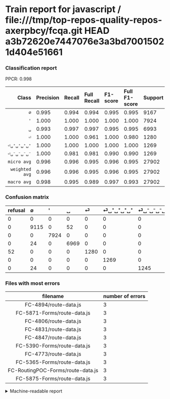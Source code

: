 # Train report for javascript / file:///tmp/top-repos-quality-repos-axerpbcy/fcqa.git HEAD a3b72620e7447076e3a3bd70015021d404e51661

### Classification report

PPCR: 0.998

| Class | Precision | Recall | Full Recall | F1-score | Full F1-score | Support | Full Support | PPCR |
|------:|:----------|:-------|:------------|:---------|:---------|:--------|:-------------|:-----|
| `∅` | 0.995| 0.994| 0.994| 0.995| 0.995| 9167| 9167| 1.000 |
| `'` | 1.000| 1.000| 1.000| 1.000| 1.000| 7924| 7924| 1.000 |
| `␣` | 0.993| 0.997| 0.997| 0.995| 0.995| 6993| 6993| 1.000 |
| `⏎` | 1.000| 1.000| 0.961| 1.000| 0.980| 1280| 1332| 0.961 |
| `⏎␣⁺␣⁺␣⁺␣⁺` | 1.000| 1.000| 1.000| 1.000| 1.000| 1269| 1269| 1.000 |
| `⏎␣⁻␣⁻␣⁻␣⁻` | 1.000| 0.981| 0.981| 0.990| 0.990| 1269| 1269| 1.000 |
| `micro avg` | 0.996| 0.996| 0.995| 0.996| 0.995| 27902| 27954| 0.998 |
| `weighted avg` | 0.996| 0.996| 0.995| 0.996| 0.995| 27902| 27954| 0.998 |
| `macro avg` | 0.998| 0.995| 0.989| 0.997| 0.993| 27902| 27954| 0.998 |

### Confusion matrix

|refusal|  ∅| '| ␣| ⏎| ⏎␣⁺␣⁺␣⁺␣⁺| ⏎␣⁻␣⁻␣⁻␣⁻| 
|:---|:---|:---|:---|:---|:---|:---|
|0 |0 |0 |0 |0 |0 |0 |
|0 |9115 |0 |52 |0 |0 |0 |
|0 |0 |7924 |0 |0 |0 |0 |
|0 |24 |0 |6969 |0 |0 |0 |
|52 |0 |0 |0 |1280 |0 |0 |
|0 |0 |0 |0 |0 |1269 |0 |
|0 |24 |0 |0 |0 |0 |1245 |

### Files with most errors

| filename | number of errors|
|:----:|:-----|
| FC-4894/route-data.js | 3 |
| FC-5871-Forms/route-data.js | 3 |
| FC-4806/route-data.js | 3 |
| FC-4831/route-data.js | 3 |
| FC-4847/route-data.js | 3 |
| FC-5390-Forms/route-data.js | 3 |
| FC-4773/route-data.js | 3 |
| FC-5365-Forms/route-data.js | 3 |
| FC-RoutingPOC-Forms/route-data.js | 3 |
| FC-5875-Forms/route-data.js | 3 |

<details>
    <summary>Machine-readable report</summary>
```json
{
  "cl_report": {"\u0027": {"f1-score": 1.0, "precision": 1.0, "recall": 1.0, "support": 7924}, "macro avg": {"f1-score": 0.9965957958283006, "precision": 0.9978925314347619, "recall": 0.9953304910029889, "support": 27902}, "micro avg": {"f1-score": 0.9964160275249087, "precision": 0.9964160275249087, "recall": 0.9964160275249087, "support": 27902}, "weighted avg": {"f1-score": 0.996414251828852, "precision": 0.9964227089108423, "recall": 0.9964160275249087, "support": 27902}, "\u2205": {"f1-score": 0.994544462629569, "precision": 0.9947615409800283, "recall": 0.9943274790007636, "support": 9167}, "\u23ce": {"f1-score": 1.0, "precision": 1.0, "recall": 1.0, "support": 1280}, "\u23ce\u2423\u207a\u2423\u207a\u2423\u207a\u2423\u207a": {"f1-score": 1.0, "precision": 1.0, "recall": 1.0, "support": 1269}, "\u23ce\u2423\u207b\u2423\u207b\u2423\u207b\u2423\u207b": {"f1-score": 0.9904534606205251, "precision": 1.0, "recall": 0.9810874704491725, "support": 1269}, "\u2423": {"f1-score": 0.9945768517197089, "precision": 0.992593647628543, "recall": 0.9965679965679966, "support": 6993}},
  "cl_report_full": {"\u0027": {"f1-score": 1.0, "precision": 1.0, "recall": 1.0, "support": 7924}, "macro avg": {"f1-score": 0.9932777764306486, "precision": 0.9978925314347619, "recall": 0.9888239844964825, "support": 27954}, "micro avg": {"f1-score": 0.9954883987396161, "precision": 0.9964160275249087, "recall": 0.9945624955283681, "support": 27954}, "weighted avg": {"f1-score": 0.9954723060564712, "precision": 0.9964293633837848, "recall": 0.9945624955283681, "support": 27954}, "\u2205": {"f1-score": 0.994544462629569, "precision": 0.9947615409800283, "recall": 0.9943274790007636, "support": 9167}, "\u23ce": {"f1-score": 0.9800918836140887, "precision": 1.0, "recall": 0.960960960960961, "support": 1332}, "\u23ce\u2423\u207a\u2423\u207a\u2423\u207a\u2423\u207a": {"f1-score": 1.0, "precision": 1.0, "recall": 1.0, "support": 1269}, "\u23ce\u2423\u207b\u2423\u207b\u2423\u207b\u2423\u207b": {"f1-score": 0.9904534606205251, "precision": 1.0, "recall": 0.9810874704491725, "support": 1269}, "\u2423": {"f1-score": 0.9945768517197089, "precision": 0.992593647628543, "recall": 0.9965679965679966, "support": 6993}},
  "ppcr": 0.9981398011018101
}
```
</details>
